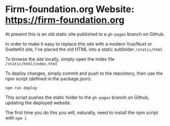 # Firm-foundation.org Website: https://firm-foundation.org

At present this is an old static site published to a `gh-pages` branch on Github.

In order to make it easy to replace this site with a modern Vue/Nuxt or SvelteKit site, I've placed the old HTML into a static subfolder `/static/html`

To browse the site locally, simply open the index file `/static/html/index.html`

To deploy changes, simply commit and push to the repository, then use the npm script (defined in the package.json):

```npm run deploy```

This script pushes the static folder to the `gh-pages` branch on Github, updating the deployed website.

The first time you do this you will, naturally, need to install the npm script with `npm i`



